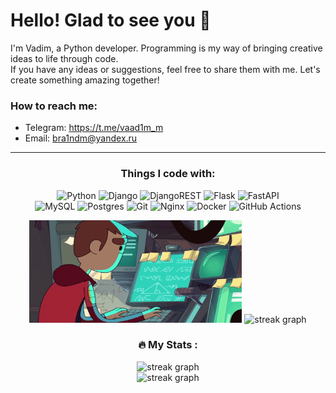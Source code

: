 <div align="left" >

# Hello! Glad to see you 👋
I'm Vadim, a Python developer. Programming is my way of bringing creative ideas to life through code. </br>
If you have any ideas or suggestions, feel free to share them with me. Let's create something amazing together!

### How to reach me:
- Telegram: https://t.me/vaad1m_m
- Email: bra1ndm@yandex.ru
</div>  

---

<div align="center">
  
### Things I code with:
![Python](https://img.shields.io/badge/python-3670A0?style=flat-square&logo=python&logoColor=ffdd54)
![Django](https://img.shields.io/badge/django-%23092E20.svg?style=square&logo=django&logoColor=white)
![DjangoREST](https://img.shields.io/badge/DJANGO-REST-ff1709?style=square&logo=django&logoColor=white&color=ff1709&labelColor=gray)
![Flask](https://img.shields.io/badge/flask-%23000.svg?style=square&logo=flask&logoColor=white)
![FastAPI](https://img.shields.io/badge/FastAPI-005571?style=square&logo=fastapi) </br>
![MySQL](https://img.shields.io/badge/mysql-4479A1.svg?style=square&logo=mysql&logoColor=white) 
![Postgres](https://img.shields.io/badge/postgres-%23316192.svg?style=square&logo=postgresql&logoColor=white)
![Git](https://img.shields.io/badge/git-%23F05033.svg?style=square&logo=git&logoColor=white)
![Nginx](https://img.shields.io/badge/nginx-%23009639.svg?style=square&logo=nginx&logoColor=white)
![Docker](https://img.shields.io/badge/docker-%230db7ed.svg?style=flat-square&logo=docker&logoColor=white)
![GitHub Actions](https://img.shields.io/badge/github%20actions-%232671E5.svg?style=square&logo=githubactions&logoColor=white) </br>
</div>

<div align="center">  
<img src="./for_code.gif" width="340" height="164"/>
<img src="https://github-readme-stats.vercel.app/api/top-langs?username=dmBra1n&locale=en&hide_title=false&layout=compact&card_width=150&langs_count=5&theme=github_dark_dimmed&hide_border=true&order=2&border_radius=1"  alt="streak graph"/>
</div>

<!-- code Stats-->
<div align="center">
  
### :fire: My Stats :
<img src="https://streak-stats.demolab.com?user=dmBra1n&locale=en&mode=daily&theme=github_dark_dimmed&hide_border=false&border_radius=1&card_width=500&bg_color=00000000" alt="streak graph"/> </br>
<img src="https://github-readme-stats.vercel.app/api?username=dmBra1n&show_icons=true&theme=github_dark_dimmed&hide=stars&border_radius=1&line_height=24&card_width=500&hide_title=True" alt="streak graph"/> 
</div >
